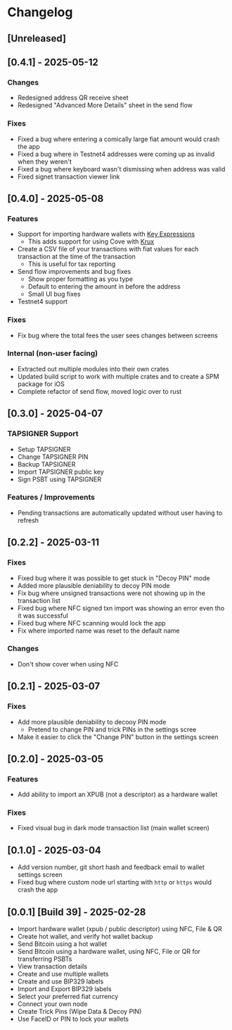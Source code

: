 # Changelog

## [Unreleased]

## [0.4.1] - 2025-05-12

### Changes

- Redesigned address QR receive sheet
- Redesigned "Advanced More Details" sheet in the send flow

### Fixes

- Fixed a bug where entering a comically large fiat amount would crash the app
- Fixed a bug where in Testnet4 addresses were coming up as invalid when they weren't
- Fixed a bug where keyboard wasn't dismissing when address was valid
- Fixed signet transaction viewer link

## [0.4.0] - 2025-05-08

### Features

- Support for importing hardware wallets with [Key Expressions](https://github.com/bitcoin/bips/blob/master/bip-0380.mediawiki#key-expressions)
  - This adds support for using Cove with [Krux](https://github.com/selfcustody/krux)
- Create a CSV file of your transactions with fiat values for each transaction at the time of the transaction
  - This is useful for tax reporting
- Send flow improvements and bug fixes
  - Show proper formatting as you type
  - Default to entering the amount in before the address
  - Small UI bug fixes
- Testnet4 support

### Fixes

- Fix bug where the total fees the user sees changes between screens

### Internal (non-user facing)

- Extracted out multiple modules into their own crates
- Updated build script to work with multiple crates and to create a SPM package for iOS
- Complete refactor of send flow, moved logic over to rust

## [0.3.0] - 2025-04-07

### TAPSIGNER Support

- Setup TAPSIGNER
- Change TAPSIGNER PIN
- Backup TAPSIGNER
- Import TAPSIGNER public key
- Sign PSBT using TAPSIGNER

### Features / Improvements

- Pending transactions are automatically updated without user having to refresh

## [0.2.2] - 2025-03-11

### Fixes

- Fixed bug where it was possible to get stuck in "Decoy PIN" mode
- Added more plausible deniability to decoy PIN mode
- Fix bug where unsigned transactions were not showing up in the transaction list
- Fixed bug where NFC signed txn import was showing an error even tho it was successful
- Fixed bug where NFC scanning would lock the app
- Fix where imported name was reset to the default name

### Changes

- Don't show cover when using NFC

## [0.2.1] - 2025-03-07

### Fixes

- Add more plausible deniability to decooy PIN mode
  - Pretend to change PIN and trick PINs in the settings scree
- Make it easier to click the "Change PIN" button in the settings screen

## [0.2.0] - 2025-03-05

### Features

- Add ability to import an XPUB (not a descriptor) as a hardware wallet

### Fixes

- Fixed visual bug in dark mode transaction list (main wallet screen)

## [0.1.0] - 2025-03-04

- Add version number, git short hash and feedback email to wallet settings screen
- Fixed bug where custom node url starting with `http` or `https` would crash the app

## [0.0.1] [Build 39] - 2025-02-28

- Import hardware wallet (xpub / public descriptor) using NFC, File & QR
- Create hot wallet, and verify hot wallet backup
- Send Bitcoin using a hot wallet
- Send Bitcoin using a hardware wallet, using NFC, File or QR for transferring PSBTs
- View transaction details
- Create and use multiple wallets
- Create and use BIP329 labels
- Import and Export BIP329 labels
- Select your preferred fiat currency
- Connect your own node
- Create Trick Pins (Wipe Data & Decoy PIN)
- Use FaceID or PIN to lock your wallets
